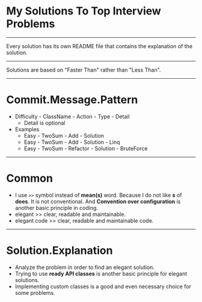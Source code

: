 # My Solutions To Top Interview Problems
***
Every solution has its own README file that contains the explanation of the solution. 
***
Solutions are based on "Faster Than" rather than "Less Than".
***
# Commit.Message.Pattern
* Difficulty - ClassName - Action - Type - Detail
  * Detail is optional
* Examples
  * Easy - TwoSum - Add - Solution
  * Easy - TwoSum - Add - Solution - Linq
  * Easy - TwoSum - Refactor - Solution - BruteForce
***
# Common
* I use `>>` symbol instead of **mean(s)** word. Because I do not like **s** of **does**. It is not conventional. And **Convention over configuration** is another basic principle in coding. 
* elegant >> clear, readable and maintainable.
* elegant code >> clear, readable and maintainable code.
***
# Solution.Explanation
* Analyze the problem in order to find an elegant solution. 
* Trying to use **ready API classes** is another basic principle for elegant solutions. 
* Implementing custom classes is a good and even necessary choice for some problems.
